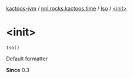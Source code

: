 [kactoos-jvm](../../index.md) / [nnl.rocks.kactoos.time](../index.md) / [Iso](index.md) / [&lt;init&gt;](./-init-.md)

# &lt;init&gt;

`Iso()`

Default formatter

**Since**
0.3

